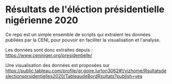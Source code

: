 # Résultats de l'éléction présidentielle nigérienne 2020
Ce repo est un simple ensemble de scripts qui extraient les données publiées par la CENI, pour pouvoir en faciliter la visualisation et l'analyse.

Les données sont donc extraites depuis : https://www.ceniniger.org/presidentielle/

Une visualisation des données est proposées sur https://public.tableau.com/profile/gr.goire.lurton3062#!/vizhome/Rsultatsdeslectionsprsidentielles2020/TableaudeBordRsultats?publish=yes
